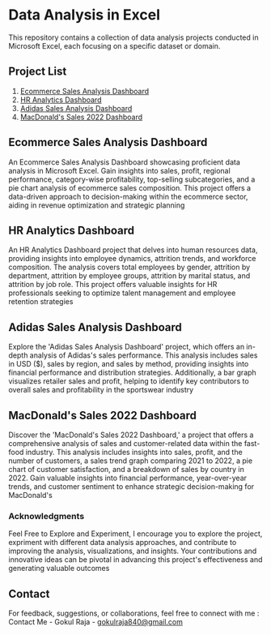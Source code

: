 # Data Analysis in Excel


This repository contains a collection of data analysis projects conducted in Microsoft Excel, each focusing on a specific dataset or domain.

## Project List

1. [Ecommerce Sales Analysis Dashboard](https://github.com/Gokul-Raja84/Data-Analysis-in-Excel/tree/main/1.%20Ecommerce%20Sales%20Analysis%20Dashboard)
2. [HR Analytics Dashboard](https://github.com/Gokul-Raja84/Data-Analysis-in-Excel/tree/main/2.%20HR%20Analytics%20Dashboard)
3. [Adidas Sales Analysis Dashboard](https://github.com/Gokul-Raja84/Data-Analysis-in-Excel/tree/main/3.%20Adidas%20Sales%20Analysis%20Dashborad)
4. [MacDonald's Sales 2022 Dashboard](https://github.com/Gokul-Raja84/Data-Analysis-in-Excel/tree/main/4.%20MacDonalds%20Sales%202022%20Dashboard)

## Ecommerce Sales Analysis Dashboard

An Ecommerce Sales Analysis Dashboard showcasing proficient data analysis in Microsoft Excel. Gain insights into sales, profit, regional performance, category-wise profitability, top-selling subcategories, and a pie chart analysis of ecommerce sales composition. This project offers a data-driven approach to decision-making within the ecommerce sector, aiding in revenue optimization and strategic planning

## HR Analytics Dashboard

An HR Analytics Dashboard project that delves into human resources data, providing insights into employee dynamics, attrition trends, and workforce composition. The analysis covers total employees by gender, attrition by department, attrition by employee groups, attrition by marital status, and attrition by job role. This project offers valuable insights for HR professionals seeking to optimize talent management and employee retention strategies

## Adidas Sales Analysis Dashboard

Explore the 'Adidas Sales Analysis Dashboard' project, which offers an in-depth analysis of Adidas's sales performance. This analysis includes sales in USD ($), sales by region, and sales by method, providing insights into financial performance and distribution strategies. Additionally, a bar graph visualizes retailer sales and profit, helping to identify key contributors to overall sales and profitability in the sportswear industry

## MacDonald's Sales 2022 Dashboard
Discover the 'MacDonald's Sales 2022 Dashboard,' a project that offers a comprehensive analysis of sales and customer-related data within the fast-food industry. This analysis includes insights into sales, profit, and the number of customers, a sales trend graph comparing 2021 to 2022, a pie chart of customer satisfaction, and a breakdown of sales by country in 2022. Gain valuable insights into financial performance, year-over-year trends, and customer sentiment to enhance strategic decision-making for MacDonald's


 ### Acknowledgments
 
Feel Free to Explore and Experiment, I encourage you to explore the project, expriment with different data analysis approaches, and contribute to improving the analysis, visualizations, and insights. Your contributions and innovative ideas can be pivotal in advancing this project's effectiveness and generating valuable outcomes

## Contact

For feedback, suggestions, or collaborations, feel free to connect with me : Contact Me - Gokul Raja - gokulraja840@gmail.com
